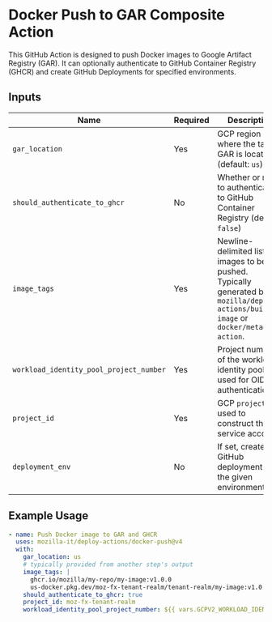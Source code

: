 # Docker Push to GAR Composite Action

This GitHub Action is designed to push Docker images to Google Artifact Registry (GAR). It can optionally authenticate to GitHub Container Registry (GHCR) and create GitHub Deployments for specified environments.

## Inputs

| Name                                    | Required | Description                                                                                                                                 |
| --------------------------------------- | -------- | ------------------------------------------------------------------------------------------------------------------------------------------- |
| `gar_location`                          | Yes      | GCP region where the target GAR is located (default: `us`)                                                                                  |
| `should_authenticate_to_ghcr`           | No       | Whether or not to authenticate to GitHub Container Registry (default: `false`)                                                              |
| `image_tags`                            | Yes      | Newline-delimited list of images to be pushed.<br> Typically generated by `mozilla/deploy-actions/build-image` or `docker/metadata-action`. |
| `workload_identity_pool_project_number` | Yes      | Project number of the workload identity pool used for OIDC authentication                                                                   |
| `project_id`                            | Yes      | GCP `project_id` used to construct the service account                                                                                      |
| `deployment_env`                        | No       | If set, creates a GitHub deployment in the given environment                                                                                |

## Example Usage

```yaml
- name: Push Docker image to GAR and GHCR
  uses: mozilla-it/deploy-actions/docker-push@v4
  with:
    gar_location: us
    # typically provided from another step's output
    image_tags: |
      ghcr.io/mozilla/my-repo/my-image:v1.0.0
      us-docker.pkg.dev/moz-fx-tenant-realm/tenant-realm/my-image:v1.0.0
    should_authenticate_to_ghcr: true
    project_id: moz-fx-tenant-realm
    workload_identity_pool_project_number: ${{ vars.GCPV2_WORKLOAD_IDENTITY_POOL_PROJECT_NUMBER }}
```

